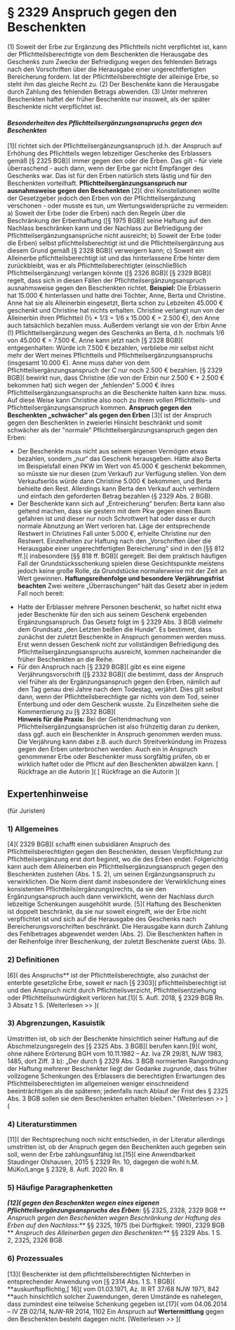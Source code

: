 # § 2329 Anspruch gegen den Beschenkten
(1) Soweit der Erbe zur Ergänzung des Pflichtteils nicht verpflichtet ist, kann der Pflichtteilsberechtigte von dem Beschenkten die Herausgabe des Geschenks zum Zwecke der Befriedigung wegen des fehlenden Betrags nach den Vorschriften über die Herausgabe einer ungerechtfertigten Bereicherung fordern. Ist der Pflichtteilsberechtigte der alleinige Erbe, so steht ihm das gleiche Recht zu.
(2) Der Beschenkte kann die Herausgabe durch Zahlung des fehlenden Betrags abwenden.
(3) Unter mehreren Beschenkten haftet der früher Beschenkte nur insoweit, als der später Beschenkte nicht verpflichtet ist.
#### _Besonderheiten des Pflichtteilsergänzungsanspruchs gegen den Beschenkten_
[1]( richtet sich der Pflichtteilsergänzungsanspruch (d.h. der Anspruch auf Erhöhung des Pflichtteils wegen lebzeitiger Geschenke des Erblassers gemäß [§ 2325 BGB]( immer gegen den oder die Erben. Das gilt – für viele überraschend - auch dann, wenn der Erbe gar nicht Empfänger des Geschenks war. Das ist für den Erben natürlich stets lästig und für den Beschenkten vorteilhaft.
**Pflichtteilsergänzungsanspruch nur ausnahmsweise gegen den Beschenkten**
[2]( drei Konstellationen wollte der Gesetzgeber jedoch den Erben von der Pflichtteilsergänzung verschonen - oder musste es tun, um Wertungswidersprüche zu vermeiden:
a) Soweit der Erbe (oder die Erben) nach den Regeln über die Beschränkung der Erbenhaftung ([§ 1975 BGB]( seine Haftung auf den Nachlass beschränken kann und der Nachlass zur Befriedigung der Pflichtteilsergänzungsansprüche nicht ausreicht;
b) Soweit der Erbe (oder die Erben) selbst pflichtteilsberechtigt ist und die Pflichtteilsergänzung aus diesem Grund gemäß [§ 2328 BGB]( verweigern kann;
c) Soweit ein Alleinerbe pflichtteilsberechtigt ist und das hinterlassene Erbe hinter dem zurückbleibt, was er als Pflichtteilsberechtigter (einschließlich Pflichtteilsergänzung) verlangen könnte ([§ 2326 BGB](
[§ 2329 BGB]( regelt, dass sich in diesen Fällen der Pflichtteilsergänzungsanspruch ausnahmsweise gegen den Beschenkten richtet.
**Beispiel:** Die Erblasserin hat 15.000 € hinterlassen und hatte drei Töchter, Anne, Berta und Christine. Anne hat sie als Alleinerbin eingesetzt, Berta schon zu Lebzeiten 45.000 € geschenkt und Christine hat nichts erhalten. Christine verlangt nun von der Alleinerbin ihren Pflichtteil (½ * 1/3 = 1/6 x 15.000 € = 2.500 €), den Anne auch tatsächlich bezahlen muss. Außerdem verlangt sie von der Erbin Anne (!) Pflichtteilsergänzung wegen des Geschenks an Berta, d.h. nochmals 1/6 von 45.000 € = 7.500 €. Anne kann jetzt nach [§ 2328 BGB]( entgegenhalten: Würde ich 7.500 € bezahlen, verbliebe mir selbst nicht mehr der Wert meines Pflichtteils und Pflichtteilsergänzungsanspruchs (insgesamt 10.000 €). Anne muss daher von dem Pflichtteilsergänzungsanspruch der C nur noch 2.500 € bezahlen.
[§ 2329 BGB]( bewirkt nun, dass Christine (die von der Erbin nur 2.500 € + 2.500 € bekommen hat) sich wegen der „fehlenden“ 5.000 € ihres Pflichtteilsergänzungsanspruchs an die Beschenkte halten kann bzw. muss. Auf diese Weise kann Christine also noch zu ihrem vollen Pflichtteils- und Pflichtteilsergänzungsanspruch kommen.
**Anspruch gegen den Beschenkten „schwächer“ als gegen den Erben**
[3]( ist der Anspruch gegen den Beschenkten in zweierlei Hinsicht beschränkt und somit schwächer als der "normale" Pflichtteilsergänzungsanspruch gegen den Erben:
- Der Beschenkte muss nicht aus seinem eigenen Vermögen etwas bezahlen, sondern „nur“ das Geschenk herausgeben. Hätte also Berta im Beispielsfall einen PKW im Wert von 45.000 € geschenkt bekommen, so müsste sie nur diesen (zum Verkauf) zur Verfügung stellen. Von dem Verkaufserlös würde dann Christine 5.000 € bekommen, und Berta behielte den Rest. Allerdings kann Berta den Verkauf auch verhindern und einfach den geforderten Betrag bezahlen (§ 2329 Abs. 2 BGB).
- Der Beschenkte kann sich auf „Entreicherung“ berufen: Berta kann also geltend machen, dass sie gestern mit dem Pkw gegen einen Baum gefahren ist und dieser nur noch Schrottwert hat oder dass er durch normale Abnutzung an Wert verloren hat. Läge der entsprechende Restwert in Christines Fall unter 5.000 €, erhielte Christine nur den Restwert. Einzelheiten zur Haftung nach den „Vorschriften über die Herausgabe einer ungerechtfertigten Bereicherung“ sind in den [§§ 812 ff.]( insbesondere [§§ 818 ff. BGB]( geregelt.
Bei dem praktisch häufigen Fall der Grundstücksschenkung spielen diese Gesichtspunkte meistens jedoch keine große Rolle, da Grundstücke normalerweise mit der Zeit an Wert gewinnen.
**Haftungsreihenfolge und besondere Verjährungsfrist beachten**
Zwei weitere „Überraschungen“ hält das Gesetz aber in jedem Fall noch bereit:
* Hatte der Erblasser mehrere Personen beschenkt, so haftet nicht etwa jeder Beschenkte für den sich aus seinem Geschenk ergebenden Ergänzungsanspruch. Das Gesetz folgt im § 2329 Abs. 3 BGB vielmehr dem Grundsatz „den Letzten beißen die Hunde“. Es bestimmt, dass zunächst der zuletzt Beschenkte in Anspruch genommen werden muss. Erst wenn dessen Geschenk nicht zur vollständigen Befriedigung des Pflichtteilsergänzungsanspruchs ausreicht, kommen nacheinander die früher Beschenkten an die Reihe.
* Für den Anspruch nach [§ 2329 BGB]( gibt es eine eigene Verjährungsvorschrift ([§ 2332 BGB]( die bestimmt, dass der Anspruch viel früher als der Ergänzungsanspruch gegen den Erben, nämlich auf den Tag genau drei Jahre nach dem Todestag, verjährt. Dies gilt selbst dann, wenn der Pflichtteilsberechtigte gar nichts von dem Tod, seiner Enterbung und oder dem Geschenk wusste. Zu Einzelheiten siehe die Kommentierung zu [§ 2332 BGB](  
**Hinweis für die Praxis:**
Bei der Geltendmachung von Pflichtteilsergänzungsansprüchen ist also frühzeitig daran zu denken, dass ggf. auch ein Beschenkter in Anspruch genommen werden muss. Die Verjährung kann dabei z.B. auch durch Streitverkündung im Prozess gegen den Erben unterbrochen werden. Auch ein in Anspruch genommener Erbe oder Beschenkter muss sorgfältig prüfen, ob er wirklich haftet oder die Pflicht auf den Beschenkten abwälzen kann.
[ Rückfrage an die Autorin ]( [ Rückfrage an die Autorin ](
## Expertenhinweise
(für Juristen)
### 1) Allgemeines
[4]( 2329 BGB]( schafft einen subsidiären Anspruch des Pflichtteilsberechtigten gegen den Beschenkten, dessen Verpflichtung zur Pflichtteilsergänzung erst dort beginnt, wo die des Erben endet. Folgerichtig kann auch dem Alleinerben ein Pflichtteilsergänzungsanspruch gegen den Beschenkten zustehen (Abs. 1 S. 2), um seinen Ergänzungsanspruch zu verwirklichen.
Die Norm dient damit insbesondere der Verwirklichung eines konsistenten Pflichtteils(ergänzungs)rechts, da sie den Ergänzungsanspruch auch dann verwirklicht, wenn der Nachlass durch lebzeitige Schenkungen ausgehöhlt wurde.
[5]( Haftung des Beschenkten ist doppelt beschränkt, da sie nur soweit eingreift, wie der Erbe nicht verpflichtet ist und sich auf die Herausgabe des Geschenks nach Bereicherungsvorschriften beschränkt. Die Herausgabe kann durch Zahlung des Fehlbetrages abgewendet werden (Abs. 2). Die Beschenkten haften in der Reihenfolge ihrer Beschenkung, der zuletzt Beschenkte zuerst (Abs. 3).
### 2) Definitionen
[6]( des Anspruchs** ist der Pflichtteilsberechtigte, also zunächst der enterbte gesetzliche Erbe, soweit er nach [§ 2303]( pflichtteilsberechtigt ist und den Anspruch nicht durch Pflichtteilsverzicht, Pflichtteilsentziehung oder Pflichtteilsunwürdigkeit verloren hat.[1]( 5. Aufl. 2018, § 2329 BGB Rn. 3 Absatz 1 S.
[Weiterlesen >> ](
### 3) Abgrenzungen, Kasuistik
Umstritten ist, ob sich der Beschenkte hinsichtlich seiner Haftung auf die Abschmelzungsregeln des [§ 2325 Abs. 3 BGB]( berufen kann.[9]( wohl, ohne nähere Erörterung BGH vom 10.11.1982 – Az. Iva ZR 29/81, NJW 1983, 1485, dort Ziff. 3 b): „Der durch § 2329 Abs. 3 BGB normierten Rangordnung der Haftung mehrerer Beschenkter liegt der Gedanke zugrunde, dass früher vollzogene Schenkungen des Erblassers die berechtigten Erwartungen des Pflichtteilsberechtigten im allgemeinen weniger einschneidend beeinträchtigen als die späteren; jedenfalls nach Ablauf der Frist des § 2325 Abs. 3 BGB sollen sie dem Beschenkten erhalten bleiben."
[Weiterlesen >> ](
### 4) Literaturstimmen
[11]( der Rechtsprechung noch nicht entschieden, in der Literatur allerdings umstritten ist, ob der Anspruch gegen den Beschenkten auch gegeben sein soll, wenn der Erbe zahlungsunfähig ist.[15]( eine Anwendbarkeit Staudinger Olshausen, 2015 § 2329 Rn. 10, dagegen die wohl h.M. MüKo/Lange § 2329, 8. Aufl. 2020 Rn. 8
### 5) Häufige Paragraphenketten
**_[12]( gegen den Beschenkten wegen eines eigenen Pflichtteilsergänzungsanspruchs des Erben:_** §§ 2325, 2328, 2329 BGB
** _Anspruch gegen den Beschenkten wegen Beschränkung der Haftung des Erben auf den Nachlass:_** §§ 2325, 1975 (bei Dürftigkeit: 1990), 2329 BGB
** _Anspruch des Alleinerben gegen den Beschenkten:_** §§ 2329 Abs. 1 S. 2, 2325, 2326 BGB
### 6) Prozessuales
[13]( Beschenkter ist dem pflichtteilsberechtigten Nichterben in entsprechender Anwendung von [§ 2314 Abs. 1 S. 1 BGB]( **auskunftspflichtig,[ 16]( vom 01.03.1971, Az. III RT 37/68 NJW 1971, 842 **auch hinsichtlich solcher Zuwendungen, deren Umstände es nahelegen, dass zumindest eine teilweise Schenkung gegeben ist.[17]( vom 04.06.2014 – IV ZB 02/14, NJW-RR 2014, 1102 Ein Anspruch auf **Wertermittlung** gegen den Beschenkten besteht dagegen nicht.
[Weiterlesen >> ](